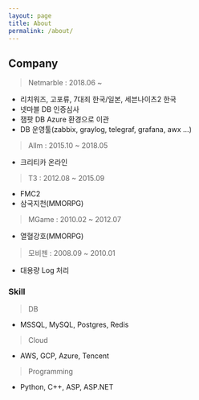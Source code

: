 ```yaml
---
layout: page
title: About
permalink: /about/
---
```


## Company
> Netmarble : 2018.06 ~
- 리치워즈, 고포류, 7대죄 한국/일본, 세븐나이츠2 한국
- 넷마블 DB 인증심사
- 잼팟 DB Azure 환경으로 이관
- DB 운영툴(zabbix, graylog, telegraf, grafana, awx ...)

> Allm : 2015.10 ~ 2018.05
- 크리티카 온라인

> T3 : 2012.08 ~ 2015.09
- FMC2
- 삼국지천(MMORPG)

> MGame : 2010.02 ~ 2012.07
- 열혈강호(MMORPG)

> 모비젠 : 2008.09 ~ 2010.01
- 대용량 Log 처리

### Skill
> DB
- MSSQL, MySQL, Postgres, Redis

> Cloud
- AWS, GCP, Azure, Tencent

> Programming
- Python, C++, ASP, ASP.NET
